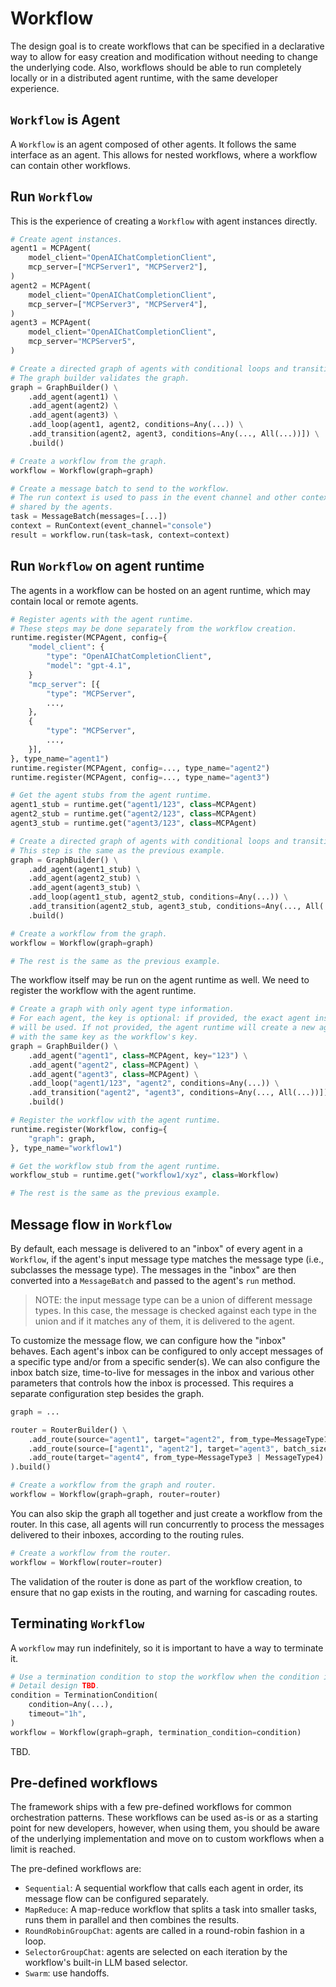 # Workflow

The design goal is to create workflows that can be specified in a declarative
way to allow for easy creation and modification without needing to change the
underlying code. Also, workflows should be able to run completely locally or
in a distributed agent runtime, with the same developer experience.

## `Workflow` is Agent

A `Workflow` is an agent composed of other agents. It follows the same interface
as an agent. This allows for nested workflows, where a workflow can contain other
workflows.

## Run `Workflow`

This is the experience of creating a `Workflow` with agent instances directly.

```python
# Create agent instances.
agent1 = MCPAgent(
    model_client="OpenAIChatCompletionClient",
    mcp_server=["MCPServer1", "MCPServer2"],
)
agent2 = MCPAgent(
    model_client="OpenAIChatCompletionClient",
    mcp_server=["MCPServer3", "MCPServer4"],
)
agent3 = MCPAgent(
    model_client="OpenAIChatCompletionClient",
    mcp_server="MCPServer5",
)

# Create a directed graph of agents with conditional loops and transitions.
# The graph builder validates the graph.
graph = GraphBuilder() \
    .add_agent(agent1) \
    .add_agent(agent2) \
    .add_agent(agent3) \
    .add_loop(agent1, agent2, conditions=Any(...)) \
    .add_transition(agent2, agent3, conditions=Any(..., All(...))]) \
    .build()

# Create a workflow from the graph.
workflow = Workflow(graph=graph)

# Create a message batch to send to the workflow.
# The run context is used to pass in the event channel and other context
# shared by the agents.
task = MessageBatch(messages=[...])
context = RunContext(event_channel="console")
result = workflow.run(task=task, context=context)
```

## Run `Workflow` on agent runtime

The agents in a workflow can be hosted on an agent runtime, which may contain
local or remote agents.

```python
# Register agents with the agent runtime.
# These steps may be done separately from the workflow creation.
runtime.register(MCPAgent, config={
    "model_client": {
        "type": "OpenAIChatCompletionClient",
        "model": "gpt-4.1",
    }
    "mcp_server": [{
        "type": "MCPServer",
        ...,
    },
    {
        "type": "MCPServer",
        ...,
    }],
}, type_name="agent1")
runtime.register(MCPAgent, config=..., type_name="agent2")
runtime.register(MCPAgent, config=..., type_name="agent3")

# Get the agent stubs from the agent runtime.
agent1_stub = runtime.get("agent1/123", class=MCPAgent)
agent2_stub = runtime.get("agent2/123", class=MCPAgent)
agent3_stub = runtime.get("agent3/123", class=MCPAgent)

# Create a directed graph of agents with conditional loops and transitions.
# This step is the same as the previous example.
graph = GraphBuilder() \
    .add_agent(agent1_stub) \
    .add_agent(agent2_stub) \
    .add_agent(agent3_stub) \
    .add_loop(agent1_stub, agent2_stub, conditions=Any(...)) \
    .add_transition(agent2_stub, agent3_stub, conditions=Any(..., All(...))]) \
    .build()

# Create a workflow from the graph.
workflow = Workflow(graph=graph)

# The rest is the same as the previous example.
```

The workflow itself may be run on the agent runtime as well.
We need to register the workflow with the agent runtime.

```python
# Create a graph with only agent type information.
# For each agent, the key is optional: if provided, the exact agent instance
# will be used. If not provided, the agent runtime will create a new agent
# with the same key as the workflow's key.
graph = GraphBuilder() \
    .add_agent("agent1", class=MCPAgent, key="123") \
    .add_agent("agent2", class=MCPAgent) \
    .add_agent("agent3", class=MCPAgent) \
    .add_loop("agent1/123", "agent2", conditions=Any(...)) \
    .add_transition("agent2", "agent3", conditions=Any(..., All(...))]) \
    .build()

# Register the workflow with the agent runtime.
runtime.register(Workflow, config={
    "graph": graph,
}, type_name="workflow1")

# Get the workflow stub from the agent runtime.
workflow_stub = runtime.get("workflow1/xyz", class=Workflow)

# The rest is the same as the previous example.
```

## Message flow in `Workflow`

By default, each message is delivered to an "inbox" of every agent in a `Workflow`,
if the agent's input message type matches the message type (i.e., subclasses
the message type). The messages in the "inbox" are then converted into a
`MessageBatch` and passed to the agent's `run` method.

> NOTE: the input message type can be a union of different message types. In
> this case, the message is checked against each type in the union and if
> it matches any of them, it is delivered to the agent.

To customize the message flow, we can configure how the "inbox" behaves.
Each agent's inbox can be configured to only accept messages of a specific type 
and/or from a specific sender(s). 
We can also configure the inbox batch size, time-to-live for messages in the inbox
and various other parameters that controls how the inbox is processed.
This requires a separate configuration step besides the graph.

```python
graph = ...

router = RouterBuilder() \
    .add_route(source="agent1", target="agent2", from_type=MessageType1) \
    .add_route(source=["agent1", "agent2"], target="agent3", batch_size=10, ttl="1h") \
    .add_route(target="agent4", from_type=MessageType3 | MessageType4) \
).build()

# Create a workflow from the graph and router.
workflow = Workflow(graph=graph, router=router)
```

You can also skip the graph all together and just create a workflow from the router.
In this case, all agents will run concurrently to process the messages delivered
to their inboxes, according to the routing rules.

```python
# Create a workflow from the router.
workflow = Workflow(router=router)
```

The validation of the router is done as part of the workflow creation, to ensure
that no gap exists in the routing, and warning for cascading routes.

## Terminating `Workflow`

A `workflow` may run indefinitely, so it is important to have a way to terminate
it.

```python
# Use a termination condition to stop the workflow when the condition is met.
# Detail design TBD.
condition = TerminationCondition(
    condition=Any(...),
    timeout="1h",
)
workflow = Workflow(graph=graph, termination_condition=condition)
```

TBD.

## Pre-defined workflows

The framework ships with a few pre-defined workflows for common orchestration
patterns. These workflows can be used as-is or as a starting point for
new developers, however, when using them, you should be aware of the underlying
implementation and move on to custom workflows when a limit is reached.

The pre-defined workflows are:
- `Sequential`: A sequential workflow that calls each agent in order,
  its message flow can be configured separately.
- `MapReduce`: A map-reduce workflow that splits a task into smaller
  tasks, runs them in parallel and then combines the results.
- `RoundRobinGroupChat`: agents are called in a round-robin fashion in a loop.
- `SelectorGroupChat`: agents are selected on each iteration by the workflow's built-in
  LLM based selector.
- `Swarm`: use handoffs.
